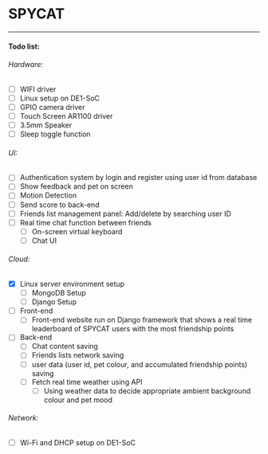 # SPYCAT

------

#### Todo list:

###### Hardware:

- [ ] WIFI driver
- [ ] Linux setup on DE1-SoC
- [ ] GPIO camera driver
- [ ] Touch Screen AR1100 driver
- [ ] 3.5mm Speaker
- [ ] Sleep toggle function 

###### UI:

- [ ] Authentication system by login and register using user id from database
- [ ] Show feedback and pet on screen
- [ ] Motion Detection
- [ ] Send score to back-end
- [ ] Friends list management panel: Add/delete by searching user ID
- [ ] Real time chat function between friends
  - [ ] On-screen virtual keyboard
  - [ ] Chat UI

###### Cloud:

- [x] Linux server environment setup
  - [ ] MongoDB Setup
  - [ ] Django Setup
- [ ] Front-end
  - [ ] Front-end website run on Django framework that shows a real time leaderboard of SPYCAT users with the most friendship points
- [ ] Back-end
  - [ ] Chat content saving
  - [ ] Friends lists network saving
  - [ ] user data (user id, pet colour, and accumulated friendship points) saving
  - [ ] Fetch real time weather using API
    - [ ] Using weather data to decide appropriate ambient background colour and pet mood

###### Network:

- [ ] Wi-Fi and DHCP setup on DE1-SoC
